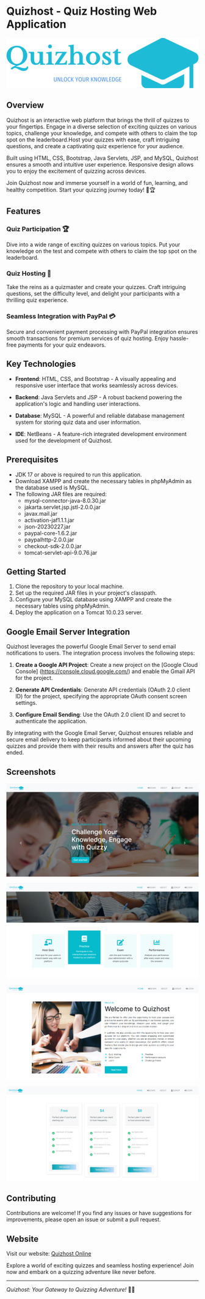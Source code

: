 # Quizhost - Quiz Hosting Web Application

![Quizhost Logo](./web/img/quizhost-high-resolution-logo-color-on-transparent-background.png)

## Overview

Quizhost is an interactive web platform that brings the thrill of quizzes to your fingertips. Engage in a diverse selection of exciting quizzes on various topics, challenge your knowledge, and compete with others to claim the top spot on the leaderboard.Host your quizzes with ease, craft intriguing questions, and create a captivating quiz experience for your audience.

Built using HTML, CSS, Bootstrap, Java Servlets, JSP, and MySQL, Quizhost ensures a smooth and intuitive user experience. Responsive design allows you to enjoy the excitement of quizzing across devices.

Join Quizhost now and immerse yourself in a world of fun, learning, and healthy competition. Start your quizzing journey today! 🚀🏆

## Features

### Quiz Participation 🏆

Dive into a wide range of exciting quizzes on various topics. Put your knowledge on the test and compete with others to claim the top spot on the leaderboard.

### Quiz Hosting 🎯

Take the reins as a quizmaster and create your quizzes. Craft intriguing questions, set the difficulty level, and delight your participants with a thrilling quiz experience.

### Seamless Integration with PayPal 💳

Secure and convenient payment processing with PayPal integration ensures smooth transactions for premium services of quiz hosting. Enjoy hassle-free payments for your quiz endeavors.

## Key Technologies

- **Frontend**: HTML, CSS, and Bootstrap - A visually appealing and responsive user interface that works seamlessly across devices.

- **Backend**: Java Servlets and JSP - A robust backend powering the application's logic and handling user interactions.

- **Database**: MySQL - A powerful and reliable database management system for storing quiz data and user information.
  
- **IDE**: NetBeans - A feature-rich integrated development environment used for the development of Quizhost.
  

## Prerequisites

- JDK 17 or above is required to run this application.
- Download XAMPP and create the necessary tables in phpMyAdmin as the database used is MySQL.
- The following JAR files are required:
  - mysql-connector-java-8.0.30.jar
  - jakarta.servlet.jsp.jstl-2.0.0.jar
  - javax.mail.jar
  - activation-jaf1.1.1.jar
  - json-20230227.jar
  - paypal-core-1.6.2.jar
  - paypalhttp-2.0.0.jar
  - checkout-sdk-2.0.0.jar
  - tomcat-servlet-api-9.0.76.jar


## Getting Started

1. Clone the repository to your local machine.
2. Set up the required JAR files in your project's classpath.
3. Configure your MySQL database using XAMPP and create the necessary tables using phpMyAdmin.
4. Deploy the application on a Tomcat 10.0.23 server.

## Google Email Server Integration

Quizhost leverages the powerful Google Email Server to send email notifications to users. The integration process involves the following steps:

1. **Create a Google API Project**: Create a new project on the [Google Cloud Console] (https://console.cloud.google.com/) and enable the Gmail API for the project.

2. **Generate API Credentials**: Generate API credentials (OAuth 2.0 client ID) for the project, specifying the appropriate OAuth consent screen settings.

3. **Configure Email Sending**:  Use the OAuth 2.0 client ID and secret to authenticate the application.

By integrating with the Google Email Server, Quizhost ensures reliable and secure email delivery to keep participants informed about their upcoming quizzes and provide them with their results and answers after the quiz has ended.


## Screenshots

![Screenshot 1](./web/img/qh1.png)

![Screenshot 2](./web/img/qh5.png)

![Screenshot 2](./web/img/qh6.png)

![Screenshot 2](./web/img/qh7.png)


## Contributing

Contributions are welcome! If you find any issues or have suggestions for improvements, please open an issue or submit a pull request.


## Website

Visit our website: [Quizhost Online](http://quizhost.online)

Explore a world of exciting quizzes and seamless hosting experience! Join now and embark on a quizzing adventure like never before.

---

*Quizhost: Your Gateway to Quizzing Adventure!* 🚀🌟

